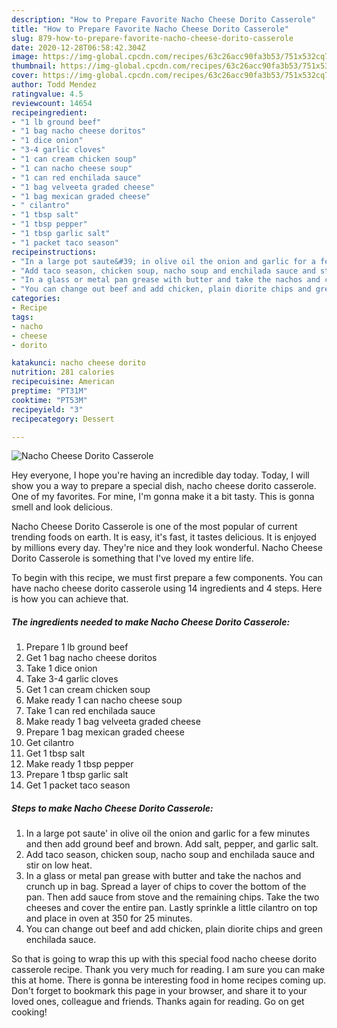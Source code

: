 ```yaml
---
description: "How to Prepare Favorite Nacho Cheese Dorito Casserole"
title: "How to Prepare Favorite Nacho Cheese Dorito Casserole"
slug: 879-how-to-prepare-favorite-nacho-cheese-dorito-casserole
date: 2020-12-28T06:58:42.304Z
image: https://img-global.cpcdn.com/recipes/63c26acc90fa3b53/751x532cq70/nacho-cheese-dorito-casserole-recipe-main-photo.jpg
thumbnail: https://img-global.cpcdn.com/recipes/63c26acc90fa3b53/751x532cq70/nacho-cheese-dorito-casserole-recipe-main-photo.jpg
cover: https://img-global.cpcdn.com/recipes/63c26acc90fa3b53/751x532cq70/nacho-cheese-dorito-casserole-recipe-main-photo.jpg
author: Todd Mendez
ratingvalue: 4.5
reviewcount: 14654
recipeingredient:
- "1 lb ground beef"
- "1 bag nacho cheese doritos"
- "1 dice onion"
- "3-4 garlic cloves"
- "1 can cream chicken soup"
- "1 can nacho cheese soup"
- "1 can red enchilada sauce"
- "1 bag velveeta graded cheese"
- "1 bag mexican graded cheese"
- " cilantro"
- "1 tbsp salt"
- "1 tbsp pepper"
- "1 tbsp garlic salt"
- "1 packet taco season"
recipeinstructions:
- "In a large pot saute&#39; in olive oil the onion and garlic for a few minutes and then add ground beef and brown. Add salt, pepper, and garlic salt."
- "Add taco season, chicken soup, nacho soup and enchilada sauce and stir on low heat."
- "In a glass or metal pan grease with butter and take the nachos and crunch up in bag. Spread a layer of chips to cover the bottom of the pan. Then add sauce from stove and the remaining chips. Take the two cheeses and cover the entire pan. Lastly sprinkle a little cilantro on top and place in oven at 350 for 25 minutes."
- "You can change out beef and add chicken, plain diorite chips and green enchilada sauce."
categories:
- Recipe
tags:
- nacho
- cheese
- dorito

katakunci: nacho cheese dorito 
nutrition: 281 calories
recipecuisine: American
preptime: "PT31M"
cooktime: "PT53M"
recipeyield: "3"
recipecategory: Dessert

---
```



![Nacho Cheese Dorito Casserole](https://img-global.cpcdn.com/recipes/63c26acc90fa3b53/751x532cq70/nacho-cheese-dorito-casserole-recipe-main-photo.jpg)

Hey everyone, I hope you're having an incredible day today. Today, I will show you a way to prepare a special dish, nacho cheese dorito casserole. One of my favorites. For mine, I'm gonna make it a bit tasty. This is gonna smell and look delicious.



Nacho Cheese Dorito Casserole is one of the most popular of current trending foods on earth. It is easy, it's fast, it tastes delicious. It is enjoyed by millions every day. They're nice and they look wonderful. Nacho Cheese Dorito Casserole is something that I've loved my entire life.


To begin with this recipe, we must first prepare a few components. You can have nacho cheese dorito casserole using 14 ingredients and 4 steps. Here is how you can achieve that.

<!--inarticleads1-->

##### The ingredients needed to make Nacho Cheese Dorito Casserole:

1. Prepare 1 lb ground beef
1. Get 1 bag nacho cheese doritos
1. Take 1 dice onion
1. Take 3-4 garlic cloves
1. Get 1 can cream chicken soup
1. Make ready 1 can nacho cheese soup
1. Take 1 can red enchilada sauce
1. Make ready 1 bag velveeta graded cheese
1. Prepare 1 bag mexican graded cheese
1. Get  cilantro
1. Get 1 tbsp salt
1. Make ready 1 tbsp pepper
1. Prepare 1 tbsp garlic salt
1. Get 1 packet taco season




<!--inarticleads2-->

##### Steps to make Nacho Cheese Dorito Casserole:

1. In a large pot saute&#39; in olive oil the onion and garlic for a few minutes and then add ground beef and brown. Add salt, pepper, and garlic salt.
1. Add taco season, chicken soup, nacho soup and enchilada sauce and stir on low heat.
1. In a glass or metal pan grease with butter and take the nachos and crunch up in bag. Spread a layer of chips to cover the bottom of the pan. Then add sauce from stove and the remaining chips. Take the two cheeses and cover the entire pan. Lastly sprinkle a little cilantro on top and place in oven at 350 for 25 minutes.
1. You can change out beef and add chicken, plain diorite chips and green enchilada sauce.




So that is going to wrap this up with this special food nacho cheese dorito casserole recipe. Thank you very much for reading. I am sure you can make this at home. There is gonna be interesting food in home recipes coming up. Don't forget to bookmark this page in your browser, and share it to your loved ones, colleague and friends. Thanks again for reading. Go on get cooking!
